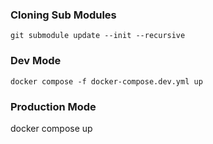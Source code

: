 ### Cloning Sub Modules
```
git submodule update --init --recursive
```
### Dev Mode
```
docker compose -f docker-compose.dev.yml up
```

### Production Mode
docker compose up


